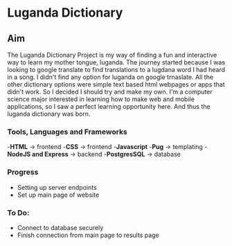# Luganda Dictionary

## Aim
The Luganda Dictionary Project is my way of finding a fun and interactive way to learn my mother tongue, luganda. The journey started because I was looking to google translate to find translations to a lugdana word I had heard in a song. I didn't find any option for luganda on google trnaslate. All the other dictionary options were simple text based html webpages or apps that didn't work. So I decided I should try and make my own. I'm a computer science major interested in learning how to make web and mobile applications, so I saw a perfect learning opportunity here. And thus the luganda dictionary was born.

### Tools, Languages and Frameworks
-**HTML** -> frontend
-**CSS** -> frontend
-**Javascript**
-**Pug** -> templating
-**NodeJS and Express** -> backend
-**PostgresSQL** -> database

### Progress
- Setting up server endpoints
- Set up main page of website

### To Do:
- Connect to database securely
- Finish connection from main page to results page
